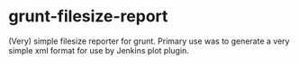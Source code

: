 # grunt-filesize-report
(Very) simple filesize reporter for grunt. Primary use was to generate a very simple xml format for use by Jenkins plot plugin.
